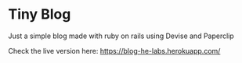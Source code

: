 # Tiny Blog

Just a simple blog made with ruby on rails using Devise and Paperclip

Check the live version here: https://blog-he-labs.herokuapp.com/


